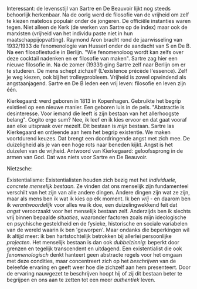 Interessant: de levensstijl van Sartre en De Beauvoir lijkt nog steeds behoorlijk herkenbaar. Na de oorlg werd de filosofie van de vrijheid om zelf te kiezen mateloos populair onder de jongeren. De officiële instanties waren tegen. Niet alleen de Kerk (de werken van Sartre op de index) maar ook de marxisten (vrijheid van het individu paste niet in hun maatschappijopvatting). Raymond Aron bracht rond de jaarwisseling van 1932/1933 de fenomenologie van Husserl onder de aandacht van S en De B. Na een filosofiestudie in Berlijn. "Wie fenomenoloog wordt kan zelfs over deze cocktail nadenken en er filosofie van maken". Sartre zag hier een nieuwe filosofie in. Na de zomer (1933!) ging Sartre zelf naar Berlijn om er te studeren. De mens schept zichzelf (L'existence précède l'essence). Zelf je weg kiezen, ook bij het trolleyprobleem. Vrijheid is zowel opwindend als angstaanjagend. Sartre en De B leden een vrij leven: filosofie en leven zijn één. 

Kierkegaard: werd geboren in 1813 in Kopenhagen. Gebruikte het begrip existieel op een nieuwe manier. Een geboren luis in de pels. "Abstractie is desinteresse. Voor iemand die leeft is zijn bestaan van het allerhoogste belang". Cogito ergo sum? Nee, ik leef en ik kies ervoor en dat gaat vooraf aan elke uitspraak over mezelf. Dit bestaan is *mijn* bestaan. Sartre las Kierkegaard en ontleende aan hem het begrip existentie. We maken voortdurend keuzes. Dat brengt een doordringende angst met zich mee. De duizeligheid als je van een hoge rots naar beneden kijkt. Angst is het duizelen van de vrijheid. Antwoord van Kierkegaard: geloofssprong in de armen van God. Dat was niets voor Sartre en De Beauvoir. 

Nietzsche:

Existentialisme:
Existentialisten houden zich bezig met het *individuele, concrete menselijk bestaan.*
Ze vinden dat ons menselijk zijn fundamenteel verschilt van het zijn van alle andere dingen. Andere dingen zijn wat ze zijn, maar als mens ben ik wat ik kies op elk moment. Ik ben *vrij* -
en daarom ben ik *verantwoordelijk* voor alles wa ik doe, een duizelingwekkend feit dat
*angst* veroorzaakt voor het menselijk bestaan zelf.
Anderzijds ben ik slechts vrij binnen bepaalde *situaties*, waaronder factoren zoals mijn ideologische en psychische gesteldheid en de fysieke, historische en sociale variabelen van de wereld waarin ik ben 'geworpen'.
Maar ondanks die beperkingen wil ik altijd meer: ik ben hartstochtelijk betrokken bij allerlei persoonlijke *projecten*.
Het menselijk bestaan is dan ook *dubbelzinnig*: beperkt door grenzen en tegelijk transcendent en uitdagend.
Een existentialist die ook *fenomenologisch* denkt hanteert geen abstracte regels voor het omgaan met deze condities, maar concentreert zich op het *beschrijven* van de beleefde ervaring en geeft weer hoe die zichzelf aan hem presenteert.
Door de ervaring nauwgezet te beschrijven hoopt hij of zij dit bestaan beter te begrijpen en ons aan te zetten tot een meer *authentiek* leven.